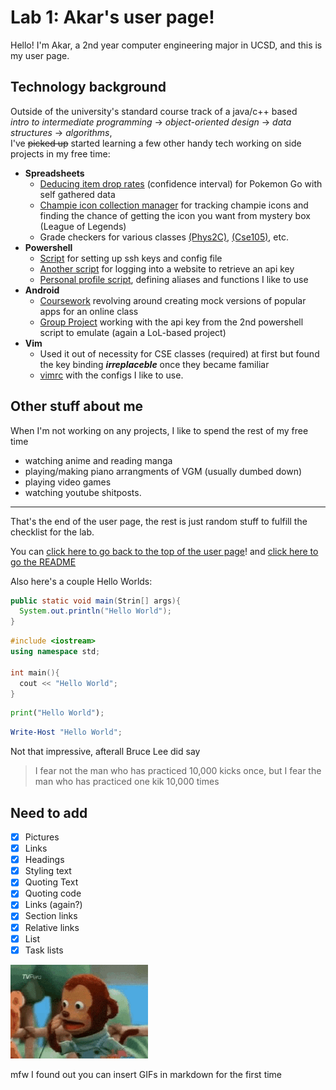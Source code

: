# Lab 1: Akar's user page!

Hello! I'm Akar, a 2nd year computer engineering major in UCSD, and this is my user page.

## Technology background

Outside of the university's standard course track of a java/c++ based  
*intro to intermediate programming* -> *object-oriented design* -> *data structures* -> *algorithms*,  
I've ~~picked up~~ started learning a few other handy tech working on side projects in my free time:

- **Spreadsheets**
  - [Deducing item drop rates](https://docs.google.com/spreadsheets/d/1ZOzIo7fUP8GPo3ndwuKMm5qsrY3RfGGArfjjAMvokS4/edit?usp=sharing) (confidence interval) for Pokemon Go with self gathered data
  - [Champie icon collection manager](https://docs.google.com/spreadsheets/d/1jpb3MAUC26hteVGGBjupNSCXhpUiUBEKNTWxnJNjU1s/edit?usp=sharing) for tracking champie icons and finding the chance of getting the icon you want from mystery box (League of Legends)
  - Grade checkers for various classes [(Phys2C)](https://docs.google.com/spreadsheets/d/1Ix-ri9jUSPA7Bhvxy6awB3WjTBIWXqFlU0pOt3AoAiY/edit#gid=993853187), [(Cse105)](https://docs.google.com/spreadsheets/d/1-H00Q7mR481_Mb3cV_ev4ud2YIPT79H6RXXwDPHn5qQ/edit?usp=sharing), etc.
- **Powershell**
  - [Script](https://github.com/maniacalhamster/setup_ssh/blob/master/setup_ssh.ps1) for setting up ssh keys and config file
  - [Another script](https://github.com/Breakout-Room-2/lol-tracker/blob/master/get_dev_key.ps1) for logging into a website to retrieve an api key
  - [Personal profile script](https://github.com/maniacalhamster/Preferences/blob/master/profile.ps1), defining aliases and functions I like to use
- **Android**
  - [Coursework](https://github.com/maniacalhamster/Codepath_AndroidStudio) revolving around creating mock versions of popular apps for an online class
  - [Group Project](https://github.com/Breakout-Room-2/lol-tracker) working with the api key from the 2nd powershell script to emulate (again a LoL-based project)
- **Vim**
  - Used it out of necessity for CSE classes (required) at first but found the key binding ***irreplaceble*** once they became familiar 
  - [vimrc](https://github.com/maniacalhamster/Preferences/blob/master/.vimrc) with the configs I like to use.

## Other stuff about me

When I'm not working on any projects, I like to spend the rest of my free time 
- watching anime and reading manga 
- playing/making piano arrangments of VGM (usually dumbed down) 
- playing video games 
- watching youtube shitposts.
  
---

That's the end of the user page, the rest is just random stuff to fulfill the checklist for the lab.  

You can [click here to go back to the top of the user page](#lab-1-akars-user-page)! and [click here to go the README](.\README) 

Also here's a couple Hello Worlds:

``` java
public static void main(Strin[] args){
  System.out.println("Hello World");
}
```

``` c++
#include <iostream>
using namespace std;

int main(){
  cout << "Hello World";
}
```

``` py
print("Hello World");
```

``` ps1
Write-Host "Hello World";
```

Not that impressive, afterall Bruce Lee did say
> I fear not the man who has practiced 10,000 kicks once, but I fear the man who has practiced one kik 10,000 times

## Need to add
- [x] Pictures
- [x] Links
- [x] Headings
- [x] Styling text
- [x] Quoting Text
- [x] Quoting code
- [x] Links (again?)
- [x] Section links
- [x] Relative links
- [x] List
- [x] Task lists

![title](monke.gif)

mfw I found out you can insert GIFs in markdown for the first time